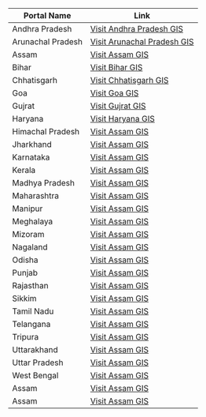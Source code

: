 | Portal Name | Link |
| --- | --- |
| Andhra Pradesh | [Visit Andhra Pradesh GIS](https://apsac.ap.gov.in/dashboard-staging/ap-geoportal/) |
| Arunachal Pradesh | [Visit Arunachal Pradesh GIS](https://www.srsac.arunachal.gov.in/service/geo-portal) |
| Assam | [Visit Assam GIS](https://onlineasdma.assam.gov.in/gis/) |
| Bihar | [Visit Bihar GIS](http://gis.bih.nic.in/DEPTS/Default.aspx) |
| Chhatisgarh | [Visit Chhatisgarh GIS]() |
| Goa | [Visit Goa GIS](http://14.139.123.73:9090/WEB/goabhoomi.php) |
| Gujrat | [Visit Gujrat GIS]() |
| Haryana | [Visit Haryana GIS](https://gis.haryana.gov.in/) |
| Himachal Pradesh | [Visit Assam GIS]() |
| Jharkhand | [Visit Assam GIS]() |
| Karnataka | [Visit Assam GIS]() |
| Kerala | [Visit Assam GIS]() |
| Madhya Pradesh | [Visit Assam GIS]() |
| Maharashtra | [Visit Assam GIS]() |
| Manipur | [Visit Assam GIS]() |
| Meghalaya | [Visit Assam GIS]() |
| Mizoram | [Visit Assam GIS]() |
| Nagaland | [Visit Assam GIS]() |
| Odisha | [Visit Assam GIS]() |
| Punjab | [Visit Assam GIS]() |
| Rajasthan | [Visit Assam GIS]() |
| Sikkim | [Visit Assam GIS]() |
| Tamil Nadu | [Visit Assam GIS]() |
| Telangana | [Visit Assam GIS]() |
| Tripura | [Visit Assam GIS]() |
| Uttarakhand | [Visit Assam GIS]() |
| Uttar Pradesh | [Visit Assam GIS]() |
| West Bengal | [Visit Assam GIS]() |
| Assam | [Visit Assam GIS]() |
| Assam | [Visit Assam GIS]() |

